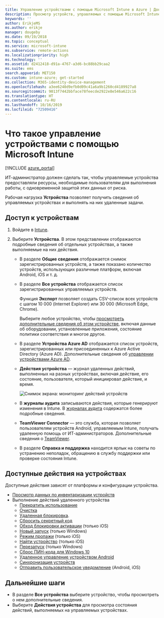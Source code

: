 ```yaml
---
title: Управление устройствами с помощью Microsoft Intune в Azure | Документы Майкрософт
description: Просмотр устройств, управляемых с помощью Microsoft Intune, включая экспорт списка устройств в CSV-формат, просмотр устройств, присоединенных к Azure Active Directory, просмотр журнала изменений выполняемых действий на устройстве, использование TeamViewer Connector для удаленного устранения неполадок на устройствах Android ИТ-администраторами и просмотр всех действий, которые можно выполнять на устройствах.
keywords: ''
author: ErikjeMS
ms.author: erikje
manager: dougeby
ms.date: 09/19/2018
ms.topic: conceptual
ms.service: microsoft-intune
ms.subservice: remote-actions
ms.localizationpriority: high
ms.technology: ''
ms.assetid: d2412418-d91a-4767-a3d6-bc88bb29caa2
ms.suite: ems
search.appverid: MET150
ms.custom: intune-azure; get-started
ms.collection: M365-identity-device-management
ms.openlocfilehash: a3ee6240d9efb0d09c41a6a9b1260cd4189927a8
ms.sourcegitcommit: 9013f7442bbface78feecde2922e8e546a622c16
ms.translationtype: HT
ms.contentlocale: ru-RU
ms.lasthandoff: 10/16/2019
ms.locfileid: "72509416"
---
```

# <a name="what-is-microsoft-intune-device-management"></a>Что такое управление устройствами с помощью Microsoft Intune

[!INCLUDE [azure_portal](../includes/azure_portal.md)]

ИТ-администратор должен сделать так, чтобы управляемые устройства предоставляли ресурсы, необходимые пользователям для выполнения работы, с одновременной защитой этих данных от риска.

Рабочая нагрузка **Устройства** позволяет получить сведения об управляемых устройствах и выполнять на них удаленные задачи.

## <a name="get-to-your-devices"></a>Доступ к устройствам

1. Войдите в [Intune](https://go.microsoft.com/fwlink/?linkid=2090973).
3. Выберите **Устройства**. В этом представлении отображаются подробные сведения об отдельных устройствах, а также выполняемые на них действия.

   - В разделе **Общие сведения** отображается снимок зарегистрированных устройств, а также показано количество устройств, использующих различные платформ, включая Android, iOS и т. д.
   - В разделе **Все устройства** отображается список зарегистрированных управляемых устройств.

     Функция **Экспорт** позволяет создать CSV-список всех устройств с шагом 10 000 (Internet Explorer) или 30 000 (Microsoft Edge, Chrome).

     Выберите любое устройство, чтобы [просмотреть дополнительные сведения об этом устройстве](device-inventory.md), включая данные об оборудовании, установленные приложения, состояние политики соответствия и многое другое.

   - В разделе **Устройства Azure AD** отображается список устройств, зарегистрированных или присоединенных к Azure Active Directory (Azure AD). Дополнительные сведения об [управлении устройствами Azure AD](https://docs.microsoft.com/azure/active-directory/device-management-introduction).
   - **Действия устройства** — журнал удаленных действий, выполненных на разных устройствах, включая действие, его состояние, пользователя, который инициировал действие, и время.

     ![Снимок экрана: мониторинг действий устройств](./media/device-management/monitor-device-actions.png)

   - В **журналы аудита** записываются действия, которые генерируют изменения в Intune. В [журналах аудита](../fundamentals/monitor-audit-logs.md) содержатся более подробные сведения.
   - **TeamViewer Connector** — это служба, которая позволяет пользователям устройств Android, управляемым Intune, получать удаленную помощь от ИТ-администраторов. Дополнительные сведения о [TeamViewer](teamviewer-support.md).
   - В разделе **Справка и поддержка** находится ярлык на советы по устранению неполадок, обращению в службу поддержки или проверке состояния Intune.

## <a name="available-device-actions"></a>Доступные действия на устройствах
Доступные действия зависят от платформы и конфигурации устройства.

- [Просмотр данных по инвентаризации устройств](device-inventory.md)
- Выполнение действий удаленного устройства
  - [Прекратить использование](devices-wipe.md#retire)
  - [Очистка](devices-wipe.md#wipe)
  - [Удаленная блокировка](device-remote-lock.md).
  - [Сбросить секретный код](device-passcode-reset.md)
  - [Обход блокировки активации](device-activation-lock-bypass.md) (только iOS)
  - [Новый запуск](device-fresh-start.md) (только Windows)
  - [Режим пропажи](device-lost-mode.md) (только iOS)
  - [Найти устройство](device-locate.md) (только iOS)
  - [Перезапуск](device-restart.md) (только Windows)
  - [Сброс ПИН-кода для Windows 10](device-windows-pin-reset.md)
  - [Удаленное управление устройством Android](teamviewer-support.md)
  - [Синхронизация устройств](device-sync.md)
  - [Отправить пользовательское уведомление](custom-notifications.md#send-a-custom-notification-to-a-single-device) (Android, iOS)

## <a name="next-steps"></a>Дальнейшие шаги

- В разделе **Все устройства** выберите устройство, чтобы просмотреть о нем дополнительные сведения.
- Выберите **Действия устройства** для просмотра состояния действий, выполняемых на управляемых устройствах.

